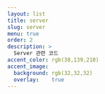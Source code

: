 ```yaml
---
layout: list
title: server
slug: server
menu: true
order: 2
description: >
  Server 관련 코드
accent_color: rgb(38,139,210)
accent_image:
  background: rgb(32,32,32)
  overlay:    true
---
```

